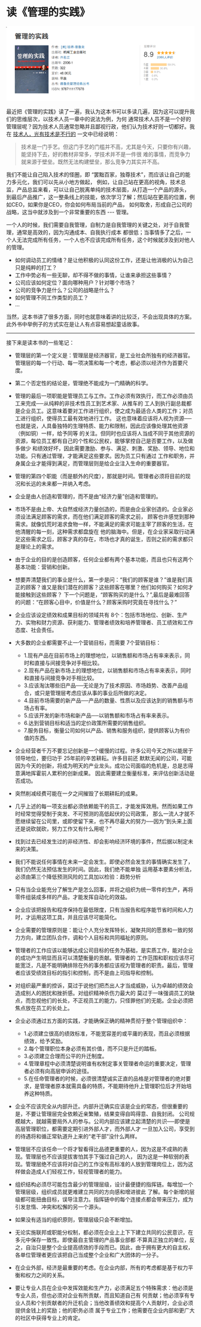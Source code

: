 # 读《管理的实践》

![管理的实践](./img/the_practice_of_management.png)

最近把《管理的实践》读了一遍，我认为这本书可以多读几遍，因为这可以提升我们的思维层次，以技术人员一章中的说法为例，为何
通常技术人员不是一个好的管理层呢？因为技术人员通常忽略并且鄙视行政，他们认为技术好则一切都好。我在
[技术人，光有技术是不行的](https://jiajunhuang.com/articles/2019_04_17-tech_only_is_bad.md.html) 一文中已经说明：

> 技术是一门手艺。但这门手艺的门槛并不高，尤其是今天，只要你有兴趣，能坚持下去，好的教材非常多，学技术并不是一件很
> 难的事情，而竞争力就来源于壁垒。既然无法构建壁垒，那么竞争力其实并不高。

我们不能让自己陷入技术的怪圈，即 “罢黜百家，独尊技术”，而应该让自己的能力多元化，我们可以先从小地方做起，
例如，让自己站在更高的视角，技术总监，产品总监来看，可以让自己脱离单纯的技术层面，从打造一个产品的源头，
到最后产品推广，这一整条线上的技能，依次学习了解；然后站在更高的位置，例如CEO，如果你是CEO，你会如何布局当前的产品，
如何取舍，形成自己公司的战略，这当中就涉及到一个非常重要的东西 --- 管理。

一个人的时候，我们需要自我管理，自制力是自我管理的关键之处，对于自我管理，通常是高效的，因为沟通成本、自我执行成本
都很低；当事情多了之后，一个人无法完成所有任务，一个人也不应该完成所有任务，这个时候就涉及到对他人的管理。

- 如何调动员工的情绪？是让他积极的认同这份工作，还是让他消极的认为自己只是纯粹的打工？
- 工作中势必有一些无聊，却不得不做的事情，让谁来承担这些事情？
- 公司应该如何定位？面向哪种用户？针对哪个市场？
- 公司的竞争力是什么？公司的战略是什么？
- 如何管理不同工作类型的员工？
- ...

当然，这本书讲了很多方面，同时也就意味着讲的比较泛，不会出现具体的方案。此外书中举例子的方式实在是让人有点容易想起童话故事。

---

接下来是读本书的一些笔记：

- 管理层的第一个定义是：管理层是经济器官，是工业社会所独有的经济器官。管理层的每一个行动、每一项决策和每一个考虑，都必须以经济作为首要尺度。

- 第二个否定性的结论是，管理绝不能成为一门精确的科学。

- 管理的最后一项职能是管理员工与工作。工作必须有效执行，而工作必须由员工来完成──从纯粹的非技术性员工到艺术家、从推车的
工人到执行副总裁都是企业员工。这意味着要对工作进行组织，使之成为最适合人类的工作；对员工进行组织，使得员工最有效地进行工作。
这也意味着应该将人视为资源──也就是说，人具备独特的生理特质、能力和限制，因此应该像处理其他资源（例如铜）一样，给予同等
的关注。但同时也应该将人当成不同于其他资源的资源，每位员工都有自己的个性和公民权，能够掌控自己是否要工作，以及做多做少
和绩效好坏，因此需要激励、参与、满足、刺激、奖励、领导、地位和功能。只有通过管理，才能满足这些要求。因为员工只有通过
工作和职务，并身属企业才能得到满足，而管理层则是给企业注入生命的重要器官。

- 管理的第四个职能（而是额外的尺度），那就是时间。管理者必须将目前的现况和长远的未来都一并纳入考虑。

- 企业是由人创造和管理的，而不是由“经济力量”创造和管理的。

- 市场不是由上帝、大自然或经济力量创造的，而是由企业家创造的。企业家必须设法满足顾客的需求，而在他们满足顾客的需求之前，
顾客也许感觉到那种需求。就像饥荒时渴求食物一样，不能满足的需求可能主宰了顾客的生活，在他清醒的每一刻，这种需求都盘旋在
他的脑海中。但是，在企业家采取行动满足这些需求之后，顾客才真的存在，市场也才真的诞生，否则之前的需求都只是理论上的需求。

- 由于企业的目的是创造顾客，任何企业都有两个基本功能，而且也只有这两个基本功能：营销和创新。

- 想要弄清楚我们的事业是什么，第一步是问：“我们的顾客是谁？”谁是我们真正的顾客？谁又是我们潜在的顾客？这些顾客在哪里？他们如何购买？如何才能接触到这些顾客？
下一个问题是，“顾客购买的是什么？”,最后是最难回答的问题：“在顾客心目中，价值是什么？顾客采购时究竟在寻找什么？”

- 企业应该设定绩效和成果目标的领域共有 8个：包括市场地位、创新、生产力、实物和财力资源、获利能力、管理者绩效和培养管理者、员工绩效和工作态度、社会责任。

- 大多数的企业都需要不止一个营销目标，而需要 7个营销目标：
    - 1.现有产品在目前市场上的理想地位，以销售额和市场占有率来表示，同时和直接与间接竞争对手相比较。
    - 2.现有产品在新市场上的理想地位，以销售额和市场占有率来表示，同时和直接与间接竞争对手相比较。
    - 3.应该淘汰哪些旧产品──无论是为了技术原因、市场趋势、改善产品组合，或只是管理层考虑应该从事的事业后所做的决定。
    - 4.目前市场需要的新产品──产品的数量、性质以及应该达到的销售额与市场占有率。
    - 5.应该开发的新市场和新产品──以销售额和市场占有率来表示。
    - 6.达到营销目标和适当的定价政策所需要的销售组织。
    - 7.服务目标，衡量公司如何以产品、销售和服务组织，提供顾客认为有价值的东西。

- 企业经营者千万不要忘记创新是一个缓慢的过程。许多公司今天之所以能居于领导地位，要归功于 25年前的辛苦耕耘。许多目前还
默默无闻的公司，可能因为今天的创新，将成为明天的产业龙头。成功公司面临的危机是，总是志得意满地挥霍前人累积的创新成果。
因此需要建立衡量标准，来评估创新活动是否成功。

- 突然削减经费可能在一夕之间摧毁了长期耕耘的成果。

- 几乎上述的每一项支出都必须依赖能干的员工，才能发挥效用。然而如果工作时经常觉得受制于突发、不可预测的高低起伏的公司政策，
那么一流人才就不愿继续留在公司里，或即使留下来，也不再尽最大的努力──因为“到头来上面还是说砍就砍，努力工作又有什么用呢？”

- 找到过去已经发生过的非经济性、却会影响经济环境的事件，然后据以制定未来的决策。

- 我们不能说任何事情在未来一定会发生。即使必然会发生的事情确实发生了，我们仍然无法预估发生的时间。因此，我们绝不能单独
运用基本要素分析法，必须由第三个降低预测风险的工具加以检验：趋势分析

- 只有当企业能充分了解生产是怎么回事，并将之组织为统一零件的生产，再将零件组装成多样的产品，才能发挥自动化的效益。

- 企业应该把报告和程序保持在最低限度，只有当报告和程序能节省时间和人力时，才运用这项工具，并且应该尽可能简化。

- 企业需要的管理原则是：能让个人充分发挥特长，凝聚共同的愿景和一致的努力方向，建立团队合作，调和个人目标和共同福祉的原则。

- 管理者的工作应该以能够达成公司目标的任务为基础，是实质工作，能对企业的成功产生明显而且可以清楚衡量的贡献。管理者的
工作范围和职权应该尽可能宽泛，凡是不能明确排除在外的事务都应该视为管理者的职责。最后，管理者应该受绩效目标的指引和控制，而不是由上司指导和控制。

- 对组织最严重的控诉，莫过于说他们把杰出人才当成威胁，认为卓越的绩效会造成别人的困扰和挫折感。对组织精神杀伤力最大的
莫过于一味强调员工的缺点，而忽视他们的长处，不正视员工的能力，只怪罪他们的无能。企业必须把焦点放在员工的长处上。

- 企业必须通过五方面的实践，才能确保正确的精神贯彻于整个管理组织中：
    - 1.必须建立很高的绩效标准，不能宽容差的或平庸的表现，而且必须根据绩效，给予奖励。
    - 2.每个管理职位本身必须有其价值，而不只是升迁的踏板。
    - 3.必须建立合理而公平的升迁制度。
    - 4.管理章程中必须清楚说明谁有权制定事关管理者命运的重要决定，管理者必须有向高层申诉的途径。
    - 5.在任命管理者的时候，必须很清楚诚实正直的品格是对管理者的绝对要求，是管理者原本就需具备的特质，不能期待他升上管理职位后才开始培养这种特质。

- 企业不应该完全从内部升迁。内部升迁确实应该是企业的常态，但很重要的是，不要让管理层完全依赖近亲繁殖，结果变得自鸣得意、自我封闭。
公司规模越大，就越需要局外人的参与。公司内部应该建立起清楚的共识──即使是高层管理职位，都需要定期引进外部人才，而外部人才
一旦加入公司，享受到的待遇将和循正常轨道升上来的“老干部”没什么两样。

- 管理层不应该任命一个将才智看得比品德更重要的人，因为这是不成熟的表现。管理层也不应该提拔害怕其手下强过自己的人，
因为这是一种软弱的表现。管理层绝不应该将对自己的工作没有高标准的人放到管理岗位上，因为这样做会造成人们轻视工作，轻视管理者的能力。

- 组织结构必须尽可能包含最少的管理层级，设计最便捷的指挥链。每增加一个管理层级，组织成员就更难建立共同的方向感和增进彼此
了解。每个新增的层级都可能扭曲目标，误导注意力。指挥链中的每个连接点都会带来压力，成为引发怠惰、冲突和松懈的另一个源头。

- 如果没有适当的组织原则，管理层级只会不断增加。

- 无论实施联邦或职能分权制，都必须在企业上上下下建立共同的公民意识，在多元中保存一致性。即使最自主管理的产品事业部都
不算真正独立的单位，反之，自治只是整个企业提高绩效的手段而已。因此，由于拥有更大的自主权，各单位管理者更应该把自己当成整个企业和广大团体的一分子。

- 在企业外部，经济是最重要的考虑。在企业内部，所有的考虑都是基于权力平衡和权力之间的关系。

- 要让专业人员在企业中发挥效能和生产力，必须满足五个特殊需求：他必须是专业人员，但也必须对企业有所贡献，而且知道自己有
何贡献；他必须享有专业人员和个别贡献者的升迁机会；当他改善绩效和提高个人贡献时，企业必须提供金钱上的奖励；他的职务必须
属于专业工作；他需要在企业内部和更广大的社区中获得专业上的肯定。
